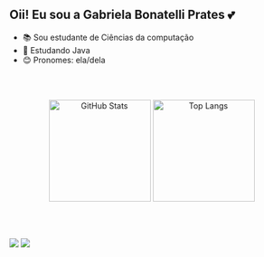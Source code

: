 ## Oii! Eu sou a Gabriela Bonatelli Prates 💕

- 📚 Sou estudante de Ciências da computação
- 📖 Estudando Java
- 😊 Pronomes: ela/dela

<br><br>

<div align="center">
  <img 
    alt="GitHub Stats" 
    height="180" 
    src="https://github-readme-stats.vercel.app/api?username=GabrielaBonatelliPrates&show_icons=true&theme=radical&include_all_commits=true&locale=pt-br" 
  />
  <img 
    alt="Top Langs" 
    height="180" 
    src="https://github-readme-stats.vercel.app/api/top-langs/?username=GabrielaBonatelliPrates&theme=radical&layout=compact&custom_title=Tecnologias&langs_count=9" 
  />
</div>

<br><br>

<div>
  <a href = "mailto:gabriela.bonatelli06@gmail.com"><img src="https://img.shields.io/badge/-Gmail-%23333?style=for-the-badge&logo=gmail&logoColor=white" target="_blank"></a>
  <a href="https://www.linkedin.com/in/gabriela-bonatelli-prates-a92935355/" target="_blank"><img src="https://img.shields.io/badge/-LinkedIn-%230077B5?style=for-the-badge&logo=linkedin&logoColor=white" target="_blank"></a> 
</div>
